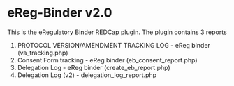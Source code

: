 # eReg-Binder v2.0
This is the eRegulatory Binder REDCap plugin. The plugin contains 3 reports

1. PROTOCOL VERSION/AMENDMENT TRACKING LOG - eReg binder  (va_tracking.php)
2. Consent Form tracking - eReg binder (eb_consent_report.php)
3. Delegation Log - eReg binder (create_eb_report.php)
4. Delegation Log (v2) - delegation_log_report.php

